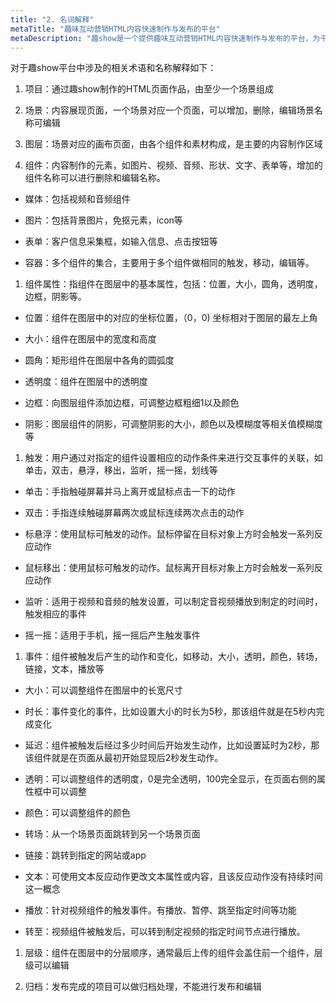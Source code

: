 ```yaml
---
title: "2. 名词解释"
metaTitle: "趣味互动营销HTML内容快速制作与发布的平台"
metaDescription: "趣show是一个提供趣味互动营销HTML内容快速制作与发布的平台，为千万的品牌主，中小商家和自媒体提供全新的互动营销视频制作技术支持与营销生态整合。"
---
```


对于趣show平台中涉及的相关术语和名称解释如下：

1. 项目：通过趣show制作的HTML页面作品，由至少一个场景组成

1. 场景：内容展现页面，一个场景对应一个页面，可以增加，删除，编辑场景名称可编辑

1. 图层：场景对应的画布页面，由各个组件和素材构成，是主要的内容制作区域

1. 组件：内容制作的元素，如图片、视频、音频、形状、文字、表单等，增加的组件名称可以进行删除和编辑名称。

- 媒体：包括视频和音频组件

- 图片：包括背景图片，免抠元素，icon等

- 表单：客户信息采集框，如输入信息、点击按钮等

- 容器：多个组件的集合，主要用于多个组件做相同的触发，移动，编辑等。

1. 组件属性：指组件在图层中的基本属性，包括：位置，大小，圆角，透明度，边框，阴影等。

- 位置：组件在图层中的对应的坐标位置，（0，0) 坐标相对于图层的最左上角

- 大小：组件在图层中的宽度和高度

- 圆角：矩形组件在图层中各角的圆弧度

- 透明度：组件在图层中的透明度

- 边框：向图层组件添加边框，可调整边框粗细1以及颜色

- 阴影：图层组件的阴影，可调整阴影的大小，颜色以及模糊度等相关值模糊度等

1. 触发：用户通过对指定的组件设置相应的动作条件来进行交互事件的关联，如单击，双击，悬浮，移出，监听，摇一摇，划线等

- 单击：手指触碰屏幕并马上离开或鼠标点击一下的动作

- 双击：手指连续触碰屏幕两次或鼠标连续两次点击的动作

- 标悬浮：使用鼠标可触发的动作。鼠标停留在目标对象上方时会触发一系列反应动作

- 鼠标移出：使用鼠标可触发的动作。鼠标离开目标对象上方时会触发一系列反应动作

- 监听：适用于视频和音频的触发设置，可以制定音视频播放到制定的时间时，触发相应的事件

- 摇一摇：适用于手机，摇一摇后产生触发事件

1. 事件：组件被触发后产生的动作和变化，如移动，大小，透明，颜色，转场，链接，文本，播放等

- 大小：可以调整组件在图层中的长宽尺寸

- 时长：事件变化的事件，比如设置大小的时长为5秒，那该组件就是在5秒内完成变化

- 延迟：组件被触发后经过多少时间后开始发生动作，比如设置延时为2秒，那该组件就是在页面从最初开始显现后2秒发生动作。

- 透明：可以调整组件的透明度，0是完全透明，100完全显示，在页面右侧的属性框中可以调整

- 颜色：可以调整组件的颜色

- 转场：从一个场景页面跳转到另一个场景页面

- 链接：跳转到指定的网站或app

- 文本：可使用文本反应动作更改文本属性或内容，且该反应动作没有持续时间这一概念

- 播放：针对视频组件的触发事件。有播放、暂停、跳至指定时间等功能

- 转至：视频组件被触发后，可以转到制定视频的指定时间节点进行播放。

1. 层级：组件在图层中的分层顺序，通常最后上传的组件会盖住前一个组件，层级可以编辑

1. 归档：发布完成的项目可以做归档处理，不能进行发布和编辑



# 




